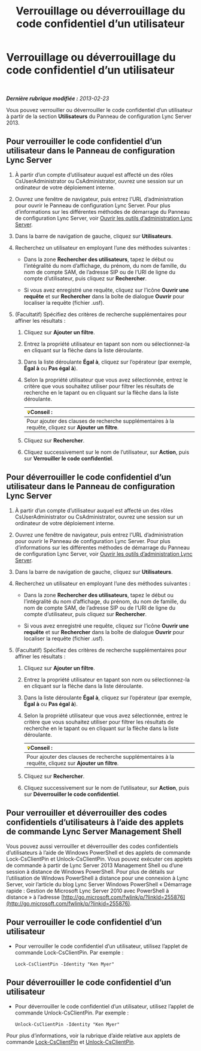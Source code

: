 ﻿---
title: Verrouillage ou déverrouillage du code confidentiel d’un utilisateur
TOCTitle: Verrouillage ou déverrouillage du code confidentiel d’un utilisateur
ms:assetid: 3d293a8a-e182-4547-8b06-2603c3c77329
ms:mtpsurl: https://technet.microsoft.com/fr-fr/library/JJ688028(v=OCS.15)
ms:contentKeyID: 49891316
ms.date: 05/20/2016
mtps_version: v=OCS.15
ms.translationtype: HT
---

# Verrouillage ou déverrouillage du code confidentiel d’un utilisateur

 

_**Dernière rubrique modifiée :** 2013-02-23_

Vous pouvez verrouiller ou déverrouiller le code confidentiel d’un utilisateur à partir de la section **Utilisateurs** du Panneau de configuration Lync Server 2013.

## Pour verrouiller le code confidentiel d’un utilisateur dans le Panneau de configuration Lync Server

1.  À partir d’un compte d’utilisateur auquel est affecté un des rôles CsUserAdministrator ou CsAdministrator, ouvrez une session sur un ordinateur de votre déploiement interne.

2.  Ouvrez une fenêtre de navigateur, puis entrez l’URL d’administration pour ouvrir le Panneau de configuration Lync Server. Pour plus d’informations sur les différentes méthodes de démarrage du Panneau de configuration Lync Server, voir [Ouvrir les outils d’administration Lync Server](lync-server-2013-open-lync-server-administrative-tools.md).

3.  Dans la barre de navigation de gauche, cliquez sur **Utilisateurs**.

4.  Recherchez un utilisateur en employant l’une des méthodes suivantes :
    
      - Dans la zone **Rechercher des utilisateurs**, tapez le début ou l’intégralité du nom d’affichage, du prénom, du nom de famille, du nom de compte SAM, de l’adresse SIP ou de l’URI de ligne du compte d’utilisateur, puis cliquez sur **Rechercher**.
    
      - Si vous avez enregistré une requête, cliquez sur l’icône **Ouvrir une requête** et sur **Rechercher** dans la boîte de dialogue **Ouvrir** pour localiser la requête (fichier .usf).

5.  (Facultatif) Spécifiez des critères de recherche supplémentaires pour affiner les résultats :
    
    1.  Cliquez sur **Ajouter un filtre**.
    
    2.  Entrez la propriété utilisateur en tapant son nom ou sélectionnez-la en cliquant sur la flèche dans la liste déroulante.
    
    3.  Dans la liste déroulante **Égal à**, cliquez sur l’opérateur (par exemple, **Égal à** ou **Pas égal à**).
    
    4.  Selon la propriété utilisateur que vous avez sélectionnée, entrez le critère que vous souhaitez utiliser pour filtrer les résultats de recherche en le tapant ou en cliquant sur la flèche dans la liste déroulante.
        
        <table>
        <thead>
        <tr class="header">
        <th><img src="images/JJ205025.tip(OCS.15).gif" title="tip" alt="tip" />Conseil :</th>
        </tr>
        </thead>
        <tbody>
        <tr class="odd">
        <td>Pour ajouter des clauses de recherche supplémentaires à la requête, cliquez sur <strong>Ajouter un filtre</strong>.</td>
        </tr>
        </tbody>
        </table>
    
    5.  Cliquez sur **Rechercher**.
    
    6.  Cliquez successivement sur le nom de l’utilisateur, sur **Action**, puis sur **Verrouiller le code confidentiel**.

## Pour déverrouiller le code confidentiel d’un utilisateur dans le Panneau de configuration Lync Server

1.  À partir d’un compte d’utilisateur auquel est affecté un des rôles CsUserAdministrator ou CsAdministrator, ouvrez une session sur un ordinateur de votre déploiement interne.

2.  Ouvrez une fenêtre de navigateur, puis entrez l’URL d’administration pour ouvrir le Panneau de configuration Lync Server. Pour plus d’informations sur les différentes méthodes de démarrage du Panneau de configuration Lync Server, voir [Ouvrir les outils d’administration Lync Server](lync-server-2013-open-lync-server-administrative-tools.md).

3.  Dans la barre de navigation de gauche, cliquez sur **Utilisateurs**.

4.  Recherchez un utilisateur en employant l’une des méthodes suivantes :
    
      - Dans la zone **Rechercher des utilisateurs**, tapez le début ou l’intégralité du nom d’affichage, du prénom, du nom de famille, du nom de compte SAM, de l’adresse SIP ou de l’URI de ligne du compte d’utilisateur, puis cliquez sur **Rechercher**.
    
      - Si vous avez enregistré une requête, cliquez sur l’icône **Ouvrir une requête** et sur **Rechercher** dans la boîte de dialogue **Ouvrir** pour localiser la requête (fichier .usf).

5.  (Facultatif) Spécifiez des critères de recherche supplémentaires pour affiner les résultats :
    
    1.  Cliquez sur **Ajouter un filtre**.
    
    2.  Entrez la propriété utilisateur en tapant son nom ou sélectionnez-la en cliquant sur la flèche dans la liste déroulante.
    
    3.  Dans la liste déroulante **Égal à**, cliquez sur l’opérateur (par exemple, **Égal à** ou **Pas égal à**).
    
    4.  Selon la propriété utilisateur que vous avez sélectionnée, entrez le critère que vous souhaitez utiliser pour filtrer les résultats de recherche en le tapant ou en cliquant sur la flèche dans la liste déroulante.
        
        <table>
        <thead>
        <tr class="header">
        <th><img src="images/JJ205025.tip(OCS.15).gif" title="tip" alt="tip" />Conseil :</th>
        </tr>
        </thead>
        <tbody>
        <tr class="odd">
        <td>Pour ajouter des clauses de recherche supplémentaires à la requête, cliquez sur <strong>Ajouter un filtre</strong>.</td>
        </tr>
        </tbody>
        </table>
    
    5.  Cliquez sur **Rechercher**.
    
    6.  Cliquez successivement sur le nom de l’utilisateur, sur **Action**, puis sur **Déverrouiller le code confidentiel**.

## Pour verrouiller et déverrouiller des codes confidentiels d’utilisateurs à l’aide des applets de commande Lync Server Management Shell

Vous pouvez aussi verrouiller et déverrouiller des codes confidentiels d’utilisateurs à l’aide de Windows PowerShell et des applets de commande Lock-CsClientPin et Unlock-CsClientPin. Vous pouvez exécuter ces applets de commande à partir de Lync Server 2013 Management Shell ou d’une session à distance de Windows PowerShell. Pour plus de détails sur l’utilisation de Windows PowerShell à distance pour une connexion à Lync Server, voir l’article du blog Lync Server Windows PowerShell « Démarrage rapide : Gestion de Microsoft Lync Server 2010 avec PowerShell à distance » à l’adresse [http://go.microsoft.com/fwlink/p/?linkId=255876](http://go.microsoft.com/fwlink/p/?linkid=255876).

## Pour verrouiller le code confidentiel d’un utilisateur

  - Pour verrouiller le code confidentiel d’un utilisateur, utilisez l’applet de commande Lock-CsClientPin. Par exemple :
    
        Lock-CsClientPin -Identity "Ken Myer"

## Pour déverrouiller le code confidentiel d’un utilisateur

  - Pour déverrouiller le code confidentiel d’un utilisateur, utilisez l’applet de commande Unlock-CsClientPin. Par exemple :
    
        Unlock-CsClientPin -Identity "Ken Myer"

Pour plus d’informations, voir la rubrique d’aide relative aux applets de commande [Lock-CsClientPin](lock-csclientpin.md) et [Unlock-CsClientPin](unlock-csclientpin.md).

